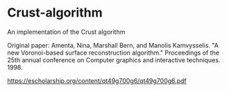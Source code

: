 # Crust-algorithm
An implementation of the Crust algorithm

Original paper: Amenta, Nina, Marshall Bern, and Manolis Kamvysselis. "A new Voronoi-based surface reconstruction algorithm." Proceedings of the 25th annual conference on Computer graphics and interactive techniques. 1998.

https://escholarship.org/content/qt49g700g6/qt49g700g6.pdf
